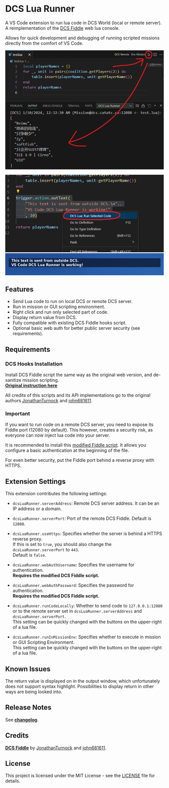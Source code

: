 # DCS Lua Runner

A VS Code extension to run lua code in DCS World (local or remote server). A reimplementation of the  [DCS Fiddle](https://github.com/JonathanTurnock/dcsfiddle) web lua console.

Allows for quick development and debugging of running scripted missions directly from the comfort of VS Code.  

![Demo1](docs/img/demo1.png)

![Demo2-1](docs/img/demo2-1.png)  
![Demo2-2](docs/img/demo2-2.png)

## Features

- Send Lua code to run on local DCS or remote DCS server.
- Run in mission or GUI scripting environment.
- Right click and run only selected part of code. 
- Display return value from DCS.
- Fully compatible with existing DCS Fiddle hooks script.
- Optional basic web auth for better public server security (see requirements).

## Requirements

### DCS Hooks Installation
Install DCS Fiddle script the same way as the original web version, and de-sanitize mission scripting.   
[**Original instruction here**](https://dcsfiddle.pages.dev/docs)

All credits of this scripts and its API implementations go to the original authors [JonathanTurnock](https://github.com/JonathanTurnock) and [john681611](https://github.com/john681611).

### Important
If you want to run code on a remote DCS server, you need to expose its Fiddle port (12080 by default). This however, creates a security risk, as everyone can now inject lua code into your server. 

It is recommended to install this [modified Fiddle script](src/hooks/dcs-fiddle-server.lua). It allows you configure a basic authentication at the beginning of the file. 

For even better security, put the Fiddle port behind a reverse proxy with HTTPS. 

## Extension Settings

This extension contributes the following settings:

- `dcsLuaRunner.serverAddress`: Remote DCS server address. It can be an IP address or a domain.

- `dcsLuaRunner.serverPort`: Port of the remote DCS Fiddle. Default is `12080`.

- `dcsLuaRunner.useHttps`: Specifies whether the server is behind a HTTPS reverse proxy.   
If this is set to `true`, you should also change the `dcsLuaRunner.serverPort` to `443`.   
Default is `false`.

- `dcsLuaRunner.webAuthUsername`: Specifies the username for authentication.   
**Requires the modified DCS Fiddle script.**

- `dcsLuaRunner.webAuthPassword`: Specifies the password for authentication.   
**Requires the modified DCS Fiddle script.**

- `dcsLuaRunner.runCodeLocally`: Whether to send code to `127.0.0.1:12080` or to the remote server set in `dcsLuaRunner.serverAddress` and `dcsLuaRunner.serverPort`.   
This setting can be quickly changed with the buttons on the upper-right of a lua file.

- `dcsLuaRunner.runInMissionEnv`: Specifies whether to execute in mission or GUI Scripting Environment.  
This setting can be quickly changed with the buttons on the upper-right of a lua file.

## Known Issues

The return value is displayed on in the output window, which unfortunately does not support syntax highlight. Possibilities to display return in other ways are being looked into.

## Release Notes

See [**changelog**](CHANGELOG.md).


## Credits
[**DCS Fiddle**](https://github.com/JonathanTurnock/dcsfiddle) by [JonathanTurnock](https://github.com/JonathanTurnock) and [john681611](https://github.com/john681611).

## License

This project is licensed under the MIT License - see the [LICENSE](LICENSE.md) file for details.